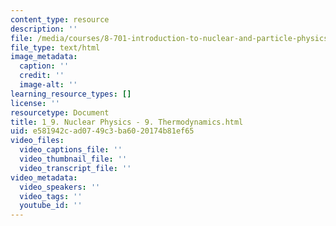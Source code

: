 ```yaml
---
content_type: resource
description: ''
file: /media/courses/8-701-introduction-to-nuclear-and-particle-physics-fall-2020/1_9-nuclear-physics-9-thermodynamics.html
file_type: text/html
image_metadata:
  caption: ''
  credit: ''
  image-alt: ''
learning_resource_types: []
license: ''
resourcetype: Document
title: 1_9. Nuclear Physics - 9. Thermodynamics.html
uid: e581942c-ad07-49c3-ba60-20174b81ef65
video_files:
  video_captions_file: ''
  video_thumbnail_file: ''
  video_transcript_file: ''
video_metadata:
  video_speakers: ''
  video_tags: ''
  youtube_id: ''
---
```

